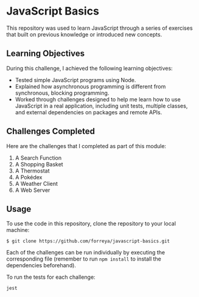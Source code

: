 # JavaScript Basics

This repository was used to learn JavaScript through a series of exercises that built on previous knowledge or introduced new concepts.

## Learning Objectives

During this challenge, I achieved the following learning objectives:

- Tested simple JavaScript programs using Node.
- Explained how asynchronous programming is different from synchronous, blocking programming.
- Worked through challenges designed to help me learn how to use JavaScript in a real application, including unit tests, multiple classes, and external dependencies on packages and remote APIs.

## Challenges Completed

Here are the challenges that I completed as part of this module:

1. A Search Function
2. A Shopping Basket
3. A Thermostat
4. A Pokédex
5. A Weather Client
6. A Web Server

## Usage

To use the code in this repository, clone the repository to your local machine:

```
$ git clone https://github.com/forreya/javascript-basics.git
```

Each of the challenges can be run individually by executing the corresponding file (remember to run `npm install` to install the dependencies beforehand).

To run the tests for each challenge:

```
jest
```